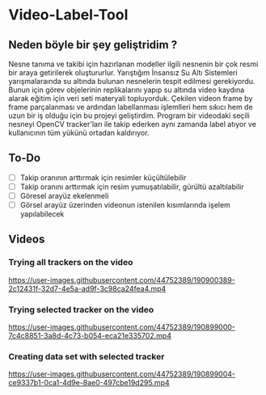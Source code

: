 # Video-Label-Tool
## Neden böyle bir şey geliştridim ?
Nesne tanıma ve takibi için hazırlanan modeller ilgili nesnenin bir çok resmi bir araya getirilerek oluştururlur. Yarıştığım İnsansız Su Altı Sistemleri yarışmalaraında
su altında bulunan nesnelerin tespit edilmesi gerekiyordu. Bunun için görev objelerinin replikalarını yapıp su altında video kaydına alarak eğitim için veri seti 
materyali topluyorduk. Çekilen videon frame by frame parçalanması ve ardından labellanması işlemlleri hem sıkıcı hem de uzun bir iş olduğu için bu projeyi geliştirdim. 
Program bir videodaki seçili nesneyi OpenCV tracker'ları ile takip ederken aynı zamanda label atıyor ve kullanıcının tüm yükünü ortadan kaldırıyor. 

## To-Do
 - [ ] Takip oranının arttırmak için resimler küçültülebilir
 - [ ] Takip oranını arttırmak için resim yumuşatılabilir, gürültü azaltılabilir
 - [ ] Göresel arayüz ekelenmeli
 - [ ] Görsel arayüz üzerinden videonun istenilen kısımlarında işelem yapılabilecek
 
## Videos
### Trying all trackers on the video

https://user-images.githubusercontent.com/44752389/190900389-2c12431f-32d7-4e5a-ad9f-3c98ca24fea4.mp4

### Trying selected tracker on the video


https://user-images.githubusercontent.com/44752389/190899000-7c4c8851-3a8d-4c73-b054-eca21e335702.mp4


### Creating data set with selected tracker


https://user-images.githubusercontent.com/44752389/190899004-ce9337b1-0ca1-4d9e-8ae0-497cbe19d295.mp4

